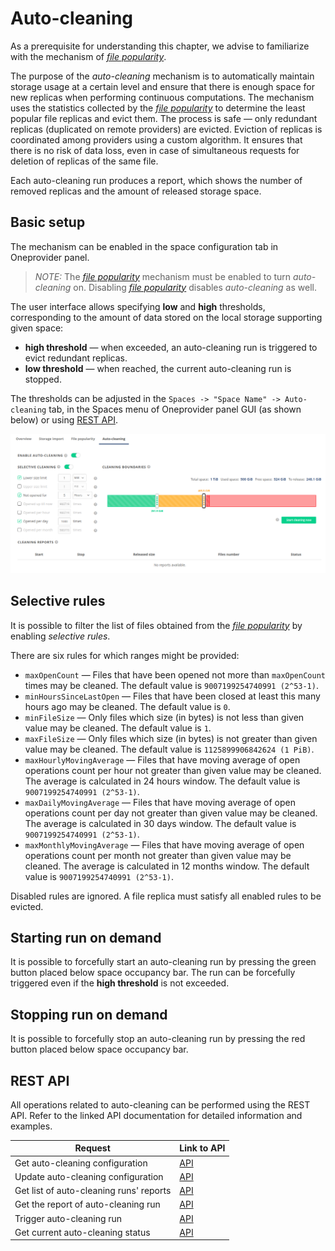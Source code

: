 # Auto-cleaning

As a prerequisite for understanding this chapter, we advise to familiarize with
the mechanism of [*file popularity*][1].

The purpose of the *auto-cleaning* mechanism is to automatically maintain storage usage at a certain
level and ensure that there is enough space for new replicas when performing continuous computations.
The mechanism uses the statistics collected by the
[*file popularity*][1] to determine
the least popular file replicas and evict them.
The process is safe — only redundant replicas (duplicated on remote providers) are evicted.
Eviction of replicas is coordinated among providers using a custom algorithm.
It ensures that there is no risk of data loss, even in case of simultaneous requests for deletion of replicas of
the same file.

Each auto-cleaning run produces a report, which shows the number of removed replicas and the amount of released
storage space.

## Basic setup

The mechanism can be enabled in the space configuration tab in Oneprovider panel.

> *NOTE:*
> The [*file popularity*][1] mechanism must be enabled to turn *auto-cleaning* on.
> Disabling [*file popularity*][1] disables *auto-cleaning* as well.

The user interface allows specifying **low** and **high** thresholds,
corresponding to the amount of data stored on the local storage supporting given space:

* **high threshold** — when exceeded, an auto-cleaning run is triggered to evict redundant replicas.
* **low threshold** — when reached, the current auto-cleaning run is stopped.

The thresholds can be adjusted in the
`Spaces -> "Space Name" -> Auto-cleaning` tab, in the Spaces menu of Oneprovider panel GUI (as shown below)
or using [REST API][2].

![screen-auto-cleaning-tab][]

## Selective rules

It is possible to filter the list of files obtained from the
[*file popularity*][1] by enabling *selective rules*.

There are six rules for which ranges might be provided:

* `maxOpenCount` — Files that have been opened not more than `maxOpenCount` times may be cleaned.
  The default value is `9007199254740991 (2^53-1)`.
* `minHoursSinceLastOpen` — Files that have been closed at least this many hours ago may be cleaned.
  The default value is `0`.
* `minFileSize` — Only files which size (in bytes) is not less than given value may be cleaned.
  The default value is `1`.
* `maxFileSize` — Only files which size (in bytes) is not greater than given value may be cleaned.
  The default value is `1125899906842624 (1 PiB)`.
* `maxHourlyMovingAverage` — Files that have moving average of open operations
  count per hour not greater than given value may be cleaned. The average is calculated
  in 24 hours window. The default value is `9007199254740991 (2^53-1)`.
* `maxDailyMovingAverage` — Files that have moving average of open operations
  count per day not greater than given value may be cleaned. The average is calculated in
  30 days window. The default value is `9007199254740991 (2^53-1)`.
* `maxMonthlyMovingAverage` — Files that have moving average of open operations
  count per month not greater than given value may be cleaned. The average is calculated
  in 12 months window. The default value is `9007199254740991 (2^53-1)`.

Disabled rules are ignored. A file replica must satisfy all enabled rules to be evicted.

## Starting run on demand

It is possible to forcefully start an auto-cleaning run by pressing the green button
placed below space occupancy bar. The run can be forcefully triggered even
if the **high threshold** is not exceeded.

## Stopping run on demand

It is possible to forcefully stop an auto-cleaning run by pressing the red button
placed below space occupancy bar.

## REST API

All operations related to auto-cleaning can be performed using the REST API.
Refer to the linked API documentation for detailed information and examples.

| Request                                 | Link to API |
| --------------------------------------- | ----------- |
| Get auto-cleaning configuration         | [API][4]    |
| Update auto-cleaning configuration      | [API][5]    |
| Get list of auto-cleaning runs' reports | [API][6]    |
| Get the report of auto-cleaning run     | [API][7]    |
| Trigger auto-cleaning run               | [API][8]    |
| Get current auto-cleaning status        | [API][9]    |

[1]: file-popularity.md

[2]: #rest-api

[4]: https://onedata.org/#/home/api/latest/onepanel?anchor=operation/get_space_auto_cleaning_configuration

[5]: https://onedata.org/#/home/api/latest/onepanel?anchor=operation/configure_space_auto_cleaning

[6]: https://onedata.org/#/home/api/latest/onepanel?anchor=operation/get_provider_space_auto_cleaning_reports

[7]: https://onedata.org/#/home/api/latest/onepanel?anchor=operation/get_provider_space_auto_cleaning_report

[8]: https://onedata.org/#/home/api/latest/onepanel?anchor=operation/trigger_auto_cleaning

[9]: https://onedata.org/#/home/api/latest/onepanel?anchor=operation/get_provider_space_auto_cleaning_status

[screen-auto-cleaning-tab]: ../../../../images/admin-guide/oneprovider/configuration/auto-cleaning/auto_cleaning_tab.png

